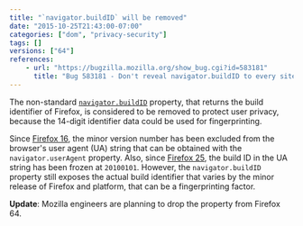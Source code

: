 ```yaml
---
title: "`navigator.buildID` will be removed"
date: "2015-10-25T21:43:00-07:00"
categories: ["dom", "privacy-security"]
tags: []
versions: ["64"]
references:
    - url: "https://bugzilla.mozilla.org/show_bug.cgi?id=583181"
      title: "Bug 583181 - Don't reveal navigator.buildID to every site on the web"
---
```

The non-standard [`navigator.buildID`](https://developer.mozilla.org/docs/Web/API/Navigator/buildID) property, that returns the build identifier of Firefox, is considered to be removed to protect user privacy, because the 14-digit identifier data could be used for fingerprinting.

Since [Firefox 16](https://www.fxsitecompat.com/en-CA/docs/2012/ua-string-no-longer-contains-patch-level-version-number/), the minor version number has been excluded from the browser's user agent (UA) string that can be obtained with the `navigator.userAgent` property. Also, since [Firefox 25](https://www.fxsitecompat.com/en-CA/docs/2015/build-id-in-ua-string-is-now-frozen-at-20100101/), the build ID in the UA string has been frozen at `20100101`. However, the `navigator.buildID` property still exposes the actual build identifier that varies by the minor release of Firefox and platform, that can be a fingerprinting factor.

**Update**: Mozilla engineers are planning to drop the property from Firefox 64.
